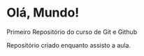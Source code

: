 # Olá, Mundo!
 Primeiro Repositório do curso de Git e Github

 Repositório criado enquanto assisto a aula.
